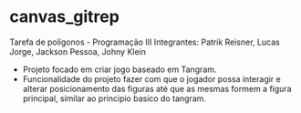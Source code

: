 # canvas_gitrep
Tarefa de polígonos - Programação III
Integrantes: Patrik Reisner, Lucas Jorge, Jackson Pessoa, Johny Klein

- Projeto focado em criar jogo baseado em Tangram.
- Funcionalidade do projeto fazer com que o jogador possa interagir e alterar posicionamento das figuras até que as mesmas formem a figura principal, similar ao principio basico do tangram.
